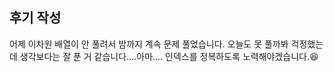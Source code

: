 ## 후기 작성
어제 이차원 배열이 안 풀려서 밤까지 계속 문제 풀었습니다.
오늘도 못 풀까봐 걱정했는데 생각보다는 잘 푼 거 같습니다....아마....
인덱스를 정복하도록 노력해야겠습니다.😆